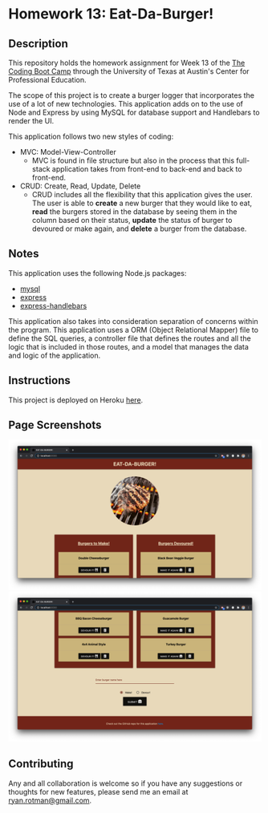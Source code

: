 # Homework 13: Eat-Da-Burger!

## Description
This repository holds the homework assignment for Week 13 of the [The Coding Boot Camp](https://techbootcamps.utexas.edu/coding/) through the University of Texas at Austin's Center for Professional Education.

The scope of this project is to create a burger logger that incorporates the use of a lot of new technologies. This application adds on to the use of Node and Express by using MySQL for database support and Handlebars to render the UI.

This application follows two new styles of coding:
- MVC: Model-View-Controller
    - MVC is found in file structure but also in the process that this full-stack application takes from front-end to back-end and back to front-end.
- CRUD: Create, Read, Update, Delete
    - CRUD includes all the flexibility that this application gives the user. The user is able to __create__ a new burger that they would like to eat, __read__ the burgers stored in the database by seeing them in the column based on their status, __update__ the status of burger to devoured or make again, and __delete__ a burger from the database.

## Notes
This application uses the following Node.js packages:
- [mysql](https://www.npmjs.com/package/mysql)
- [express](http://expressjs.com/)
- [express-handlebars](https://www.npmjs.com/package/express-handlebars)

This application also takes into consideration separation of concerns within the program. This application uses a ORM (Object Relational Mapper) file to define the SQL queries, a controller file that defines the routes and all the logic that is included in those routes, and a model that manages the data and logic of the application.

## Instructions
This project is deployed on Heroku [here]().

<!-- To use this project you will need to clone this [repository](https://github.com/ryanrotman/homework-13-eat-da-burger) and then open it in your text editor of choice. You will also need access to a CLI. This projected was created using VSCode and then run in the integrated terminal. Assuming that Node.js is already installed, you will need to run ```npm install``` and then you can run ```node server.js``` to launch the application and proceed through the prompts. -->

## Page Screenshots
![ReadMe_ScreenShot_Main1](./public/assets/img/ReadMe_ScreenShot_Main1.png)
![ReadMe_ScreenShot_Main2](./public/assets/img/ReadMe_ScreenShot_Main2.png)

## Contributing
Any and all collaboration is welcome so if you have any suggestions or thoughts for new features, please send me an email at ryan.rotman@gmail.com.